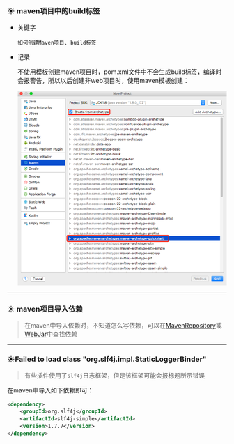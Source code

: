 ### ☀️ maven项目中的build标签

+ 关键字

  `如何创建Maven项目`、`build标签`

+ 记录

  不使用模板创建maven项目时，pom.xml文件中不会生成build标签，编译时会报警告，所以以后创建非web项目时，使用maven模板创建：

  <img src="assets/1.png" width="600px"> 



---

### ☀️ maven项目导入依赖

> 在maven中导入依赖时，不知道怎么写依赖，可以在[MavenRepository](https://mvnrepository.com/)或[WebJar](https://www.webjars.org/)中查找依赖



---

### ☀️Failed to load class "org.slf4j.impl.StaticLoggerBinder"

> 有些插件使用了`slf4j`日志框架，但是该框架可能会报标题所示错误

在maven中导入如下依赖即可：

```xml
<dependency>
    <groupId>org.slf4j</groupId>
    <artifactId>slf4j-simple</artifactId>
    <version>1.7.7</version>
</dependency>
```

















